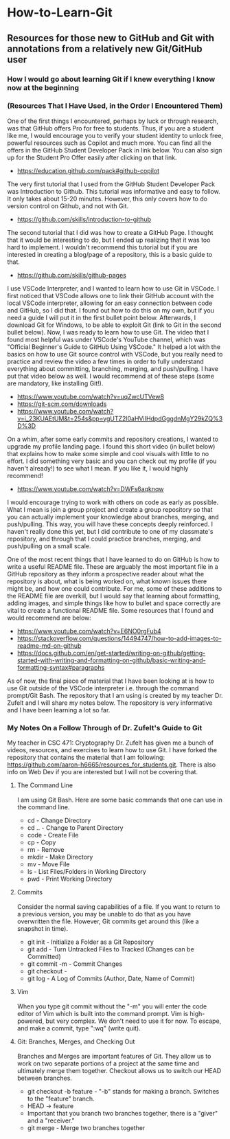# How-to-Learn-Git

## Resources for those new to GitHub and Git with annotations from a relatively new Git/GitHub user

### How I would go about learning Git if I knew everything I know now at the beginning 
### (Resources That I Have Used, in the Order I Encountered Them)
One of the first things I encountered, perhaps by luck or through research, was that GitHub offers Pro for free to students. Thus, if you are a student like me, I would encourage you to verify your student identity to unlock free, powerful resources such as Copilot and much more. You can find all the offers in the GitHub Student Developer Pack in link below. You can also sign up for the Student Pro Offer easily after clicking on that link.
* https://education.github.com/pack#github-copilot

The very first tutorial that I used from the GitHub Student Developer Pack was Introduction to Github. This tutorial was informative and easy to follow. It only takes about 15-20 minutes. However, this only covers how to do version control on Github, and not with Git.
* https://github.com/skills/introduction-to-github

The second tutorial that I did was how to create a GitHub Page. I thought that it would be interesting to do, but I ended up realizing that it was too hard to implement. I wouldn't recommend this tutorial but if you are interested in creating a blog/page of a repository, this is a basic guide to that. 
* https://github.com/skills/github-pages

I use VSCode Interpreter, and I wanted to learn how to use Git in VSCode. I first noticed that VSCode allows one to link their GitHub account with the local VSCode interpreter, allowing for an easy connection between code and GitHub, so I did that. I found out how to do this on my own, but if you need a guide I will put it in the first bullet point below. Afterwards, I download Git for Windows, to be able to exploit Git (link to Git in the second bullet below). Now, I was ready to learn how to use Git. The video that I found most helpful was under VSCode's YouTube channel, which was "Official Beginner's Guide to GitHub Using VSCode." It helped a lot with the basics on how to use Git source control with VSCode, but you really need to practice and review the video a few times in order to fully understand everything about committing, branching, merging, and push/pulling. I have put that video below as well. I would recommend at of these steps (some are mandatory, like installing Git!).
* https://www.youtube.com/watch?v=uqZwcUTVew8
* https://git-scm.com/downloads
* https://www.youtube.com/watch?v=i_23KUAEtUM&t=254s&pp=ygUTZ2l0aHViIHdpdGggdnMgY29kZQ%3D%3D

On a whim, after some early commits and repository creations, I wanted to upgrade my profile landing page. I found this short video (in bullet below) that explains how to make some simple and cool visuals with little to no effort. I did something very basic and you can check out my profile (if you haven't already!) to see what I mean. If you like it, I would highly recommend!
* https://www.youtube.com/watch?v=DWFs6aqknqw

I would encourage trying to work with others on code as early as possible. What I mean is join a group project and create a group repository so that you can actually implement your knowledge about branches, merging, and push/pulling. This way, you will have these concepts deeply reinforced. I haven't really done this yet, but I did contribute to one of my classmate's repository, and through that I could practice branches, merging, and push/pulling on a small scale.

One of the most recent things that I have learned to do on GitHub is how to write a useful README file. These are arguably the most important file in a GitHub repository as they inform a prospective reader about what the repository is about, what is being worked on, what known issues there might be, and how one could contribute. For me, some of these additions to the README file are overkill, but I would say that learning about formatting, adding images, and simple things like how to bullet and space correctly are vital to create a functional README file. Some resources that I found and would recommend are below:
* https://www.youtube.com/watch?v=E6NO0rgFub4
* https://stackoverflow.com/questions/14494747/how-to-add-images-to-readme-md-on-github
* https://docs.github.com/en/get-started/writing-on-github/getting-started-with-writing-and-formatting-on-github/basic-writing-and-formatting-syntax#paragraphs

As of now, the final piece of material that I have been looking at is how to use Git outside of the VSCode interpreter i.e. through the command prompt/Git Bash. The repository that I am using is created by my teacher Dr. Zufelt and I will share my notes below. The repository is very informative and I have been learning a lot so far.

### My Notes On a Follow Through of Dr. Zufelt's Guide to Git
My teacher in CSC 471: Cryptography Dr. Zufelt has given me a bunch of videos, resources, and exercises to learn how to use Git. I have forked the repository that contains the material that I am following: https://github.com/aaron-h6665/resources_for_students.git. There is also info on Web Dev if you are interested but I will not be covering that.

1. The Command Line <br /> <br />
I am using Git Bash. Here are some basic commands that one can use in the command line.
   * cd - Change Directory
   * cd .. - Change to Parent Directory
   * code - Create File
   * cp - Copy
   * rm - Remove
   * mkdir - Make Directory
   * mv - Move File
   * ls - List Files/Folders in Working Directory
   * pwd - Print Working Directory

2. Commits <br /> <br />
Consider the normal saving capabilities of a file. If you want to return to a previous version, you may be unable to do that as you have overwritten the file. However, Git commits get around this (like a snapshot in time).
   * git init - Initialize a Folder as a Git Repository
   * git add - Turn Untracked Files to Tracked (Changes can be Committed)
   * git commit -m - Commit Changes
   * git checkout - 
   * git log - A Log of Commits (Author, Date, Name of Commit)

3. Vim <br /> <br />
When you type git commit without the "-m" you will enter the code editor of Vim which is built into the command prompt. Vim is high-powered, but very complex.
We don't need to use it for now. To escape, and make a commit, type ":wq" (write quit).

4. Git: Branches, Merges, and Checking Out <br /> <br />
Branches and Merges are important features of Git. They allow us to work on two separate portions of a project at the same time and ultimately merge them together. Checkout allows us to switch our HEAD between branches.
   * git checkout -b feature - "-b" stands for making a branch. Switches to the "feature" branch.
   * HEAD -> feature
   * Important that you branch two branches together, there is a "giver" and a "receiver."
   * git merge - Merge two branches together

